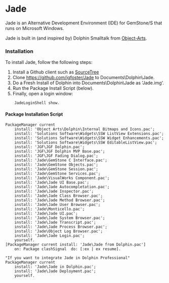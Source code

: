 Jade
====

Jade is an Alternative Development Environment (IDE) for GemStone/S that runs on Microsoft Windows.

Jade is built in (and inspired by) Dolphin Smalltalk from [Object-Arts](http://www.object-arts.com/).

### Installation
To install Jade, follow the following steps:

1. Install a Github client such as [SourceTree](http://www.sourcetreeapp.com/)
2. Clone https://github.com/jgfoster/Jade to Documents\Dolphin\Jade.
3. Do a Fresh Install of Dolphin into Documents\Dolphin\Jade as 'Jade.img'.
4. Run the Package Install Script (below).
5. Finally, open a login window:
```
    JadeLoginShell show.
```

#### Package Installation Script
```
PackageManager current
	install: 'Object Arts\Dolphin\Internal Bitmaps and Icons.pac';
	install: 'Solutions Software\Widgets\SSW ListView Extensions.pac';
	install: 'Solutions Software\Widgets\SSW Widget Enhancements.pac';
	install: 'Solutions Software\Widgets\SSW EditableListView.pac';
	install: 'JGF\JGF Dolphin.pac';
	install: 'JGF\JGF Dolphin MVP Base.pac';
	install: 'JGF\JGF Fading Dialog.pac';
	install: 'Jade\GemStone C Interface.pac';
	install: 'Jade\GemStone Objects.pac';
	install: 'Jade\GemStone Session.pac';
	install: 'Jade\GemStone Services.pac';
	install: 'Jade\VisualWorks Component.pac';
	install: 'Jade\Jade UI Base.pac';
	install: 'Jade\Jade Autocompletation.pac';
	install: 'Jade\Jade Inspector.pac';
	install: 'Jade\Jade Class Browser.pac';
	install: 'Jade\Jade Method Browser.pac';
	install: 'Jade\Jade User Browser.pac';
	install: 'Jade\Monticello.pac';
	install: 'Jade\Jade UI.pac';
	install: 'Jade\Jade System Browser.pac';
	install: 'Jade\Jade Transcript.pac';
	install: 'Jade\Jade Process Browser.pac';
	install: 'Jade\Object Log Browser.pac';
	install: 'Jade\Jade Login.pac';
	yourself.
[PackageManager current install: 'Jade\Jade from Dolphin.pac'] 
	on: Package clashSignal  do: [:ex | ex resume].

"If you want to integrate Jade in Dolphin Professional"
PackageManager current
	install: 'Jade\Jade in Dolphin.pac';
	install: 'Jade\Jade Deployment.pac';
	yourself.
```
